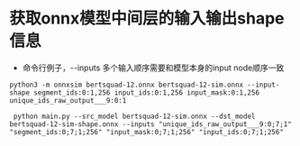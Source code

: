 # 获取onnx模型中间层的输入输出shape信息

* 命令行例子，--inputs 多个输入顺序需要和模型本身的input node顺序一致

```
python3 -m onnxsim bertsquad-12.onnx bertsquad-12-sim.onnx --input-shape segment_ids:0:1,256 input_ids:0:1,256 input_mask:0:1,256 unique_ids_raw_output___9:0:1

 python main.py --src_model bertsquad-12-sim.onnx --dst_model bertsquad-12-sim-shape.onnx --inputs "unique_ids_raw_output___9:0;7;1" "segment_ids:0;7;1;256" "input_mask:0;7;1;256" "input_ids:0;7;1;256"
```
